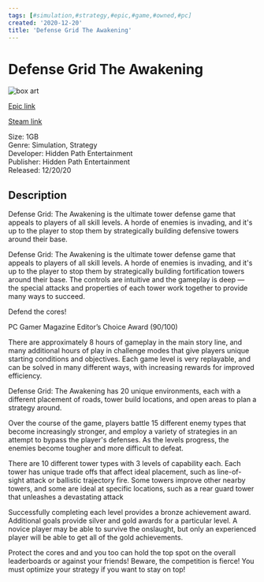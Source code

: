 ```yaml
---
tags: [#simulation,#strategy,#epic,#game,#owned,#pc]
created: '2020-12-20'
title: 'Defense Grid The Awakening'
---
```

# Defense Grid The Awakening

![box art](https://cdn1.epicgames.com/0dabb0f14acf4fef84bd2b2bf3085dfc/offer/EGS_DefenseGridTheAwakening_HiddenPathEntertainment_G2_00-1920x1080-7b6cc3b4533d512f4e58800527b1c0a0.jpg?h=270&amp;resize=1&amp;w=480)

[Epic link](https://www.epicgames.com/store/en-US/p/defense-grid)

[Steam link](https://store.steampowered.com/app/18500/Defense_Grid_The_Awakening/?snr=1_7_7_151_150_1)

Size: 1GB  
Genre: Simulation, Strategy  
Developer: Hidden Path Entertainment  
Publisher: Hidden Path Entertainment  
Released: 12/20/20  

## Description

Defense Grid: The Awakening is the ultimate tower defense game that appeals to players of all skill levels. A horde of enemies is invading, and it's up to the player to stop them by strategically building defensive towers around their base.

Defense Grid: The Awakening is the ultimate tower defense game that appeals to players of all skill levels. A horde of enemies is invading, and it's up to the player to stop them by strategically building fortification towers around their base. The controls are intuitive and the gameplay is deep — the special attacks and properties of each tower work together to provide many ways to succeed. 

Defend the cores!

PC Gamer Magazine Editor’s Choice Award (90/100)

There are approximately 8 hours of gameplay in the main story line, and many additional hours of play in challenge modes that give players unique starting conditions and objectives. Each game level is very replayable, and can be solved in many different ways, with increasing rewards for improved efficiency.

Defense Grid: The Awakening has 20 unique environments, each with a different placement of roads, tower build locations, and open areas to plan a strategy around. 

Over the course of the game, players battle 15 different enemy types that become increasingly stronger, and employ a variety of strategies in an attempt to bypass the player's defenses. As the levels progress, the enemies become tougher and more difficult to defeat.

There are 10 different tower types with 3 levels of capability each. Each tower has unique trade offs that affect ideal placement, such as line-of-sight attack or ballistic trajectory fire. Some towers improve other nearby towers, and some are ideal at specific locations, such as a rear guard tower that unleashes a devastating attack

Successfully completing each level provides a bronze achievement award. Additional goals provide silver and gold awards for a particular level. A novice player may be able to survive the onslaught, but only an experienced player will be able to get all of the gold achievements.

Protect the cores and and you too can hold the top spot on the overall leaderboards or against your friends! Beware, the competition is fierce! You must optimize your strategy if you want to stay on top!
